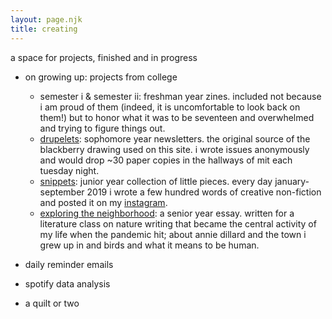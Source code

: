 ```yaml
---
layout: page.njk
title: creating
---
```


a space for projects, finished and in progress

 - on growing up: projects from college 
    - semester i & semester ii: freshman year zines. included not because i am proud of them (indeed, it is uncomfortable to look back on them!) but to honor what it was to be seventeen and overwhelmed and trying to figure things out. 
    - [drupelets](/drupelets): sophomore year newsletters. the original source of the blackberry drawing used on this site. i wrote issues anonymously and would drop ~30 paper copies in the hallways of mit each tuesday night.
    - [snippets](/nineteen): junior year collection of little pieces. every day january-september 2019 i wrote a few hundred words of creative non-fiction and posted it on my [instagram](https://instagram.com/onwardlyfaring). 
    - [exploring the neighborhood](/exploring-the-neighborhood): a senior year essay. written for a literature class on nature writing that became the central activity of my life when the pandemic hit; about annie dillard and the town i grew up in and birds and what it means to be human.


- daily reminder emails
- spotify data analysis 
- a quilt or two
<!-- thermal paper projects -->
<!-- - barrier grid animation -->
